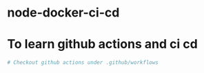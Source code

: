 # node-docker-ci-cd

# To learn github actions and ci cd 
``` bash
# Checkout github actions under .github/workflows
```
